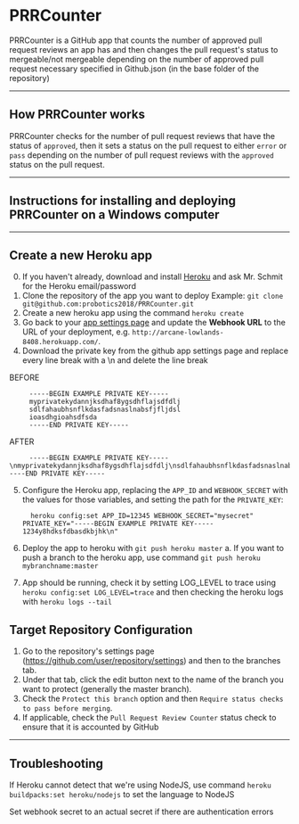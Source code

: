 # PRRCounter

PRRCounter is a GitHub app that counts the number of approved pull request reviews an app has and then changes the pull request's status to mergeable/not mergeable depending on the number of approved pull request necessary specified in Github.json (in the base folder of the repository)

---------------------

## How PRRCounter works

PRRCounter checks for the number of pull request reviews that have the status of `approved`, then it sets a status on the pull request to either `error` or `pass` depending on the number of pull request reviews with the `approved` status on the pull request. 

----------------

## Instructions for installing and deploying PRRCounter on a Windows computer

--------------

## Create a new Heroku app
0. If you haven't already, download and install [Heroku](https://www.heroku.com/) and ask Mr. Schmit for the Heroku email/password
1. Clone the repository of the app you want to deploy Example: `git clone git@github.com:probotics2018/PRRCounter.git`
2. Create a new heroku app using the command `heroku create`
3. Go back to your [app settings page](https://github.com/settings/apps) and update the **Webhook URL** to the URL of your deployment, e.g. `http://arcane-lowlands-8408.herokuapp.com/`.
4. Download the private key from the github app settings page and replace every line break with a \n and delete the line break
         
BEFORE
         
         -----BEGIN EXAMPLE PRIVATE KEY-----
         myprivatekydannjksdhaf8ygsdhflajsdfdlj
         sdlfahaubhsnflkdasfadsnaslnabsfjfljdsl
         ioasdhgioahsdfsda
         -----END PRIVATE KEY-----
AFTER

         -----BEGIN EXAMPLE PRIVATE KEY-----\nmyprivatekydannjksdhaf8ygsdhflajsdfdlj\nsdlfahaubhsnflkdasfadsnaslnabsfjfljdsl\nioasdhgioahsdfsda\n-----END PRIVATE KEY-----
5. Configure the Heroku app, replacing the `APP_ID` and `WEBHOOK_SECRET` with the values for those variables, and setting the path for the `PRIVATE_KEY`:

         heroku config:set APP_ID=12345 WEBHOOK_SECRET="mysecret" PRIVATE_KEY="-----BEGIN EXAMPLE PRIVATE KEY----- 1234y8hdksfdbasdkbjhk\n"
6. Deploy the app to heroku with `git push heroku master`
a. If you want to push a branch to the heroku app, use command `git push heroku mybranchname:master`
7. App should be running, check it by setting LOG_LEVEL to trace using `heroku config:set LOG_LEVEL=trace` and then checking the heroku logs with `heroku logs --tail`

## Target Repository Configuration
1. Go to the repository's settings page (https://github.com/user/repository/settings) and then to the branches tab. 
2. Under that tab, click the edit button next to the name of the branch you want to protect (generally the master branch). 
3. Check the `Protect this branch` option and then `Require status checks to pass before merging`. 
4. If applicable, check the `Pull Request Review Counter` status check to ensure that it is accounted by GitHub

-----------------

## Troubleshooting
If Heroku cannot detect that we're using NodeJS, use command `heroku buildpacks:set heroku/nodejs` to set the language to NodeJS

Set webhook secret to an actual secret if there are authentication errors
